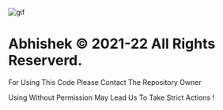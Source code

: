 ![gif](https://user-images.githubusercontent.com/84964362/120994634-4cad7e80-c7a2-11eb-8e8e-945ebbe24f9f.gif)
# Abhishek © 2021-22 All Rights Reserverd.

 For Using This Code Please Contact The Repository Owner

Using Without Permission May Lead Us To Take Strict Actions !

